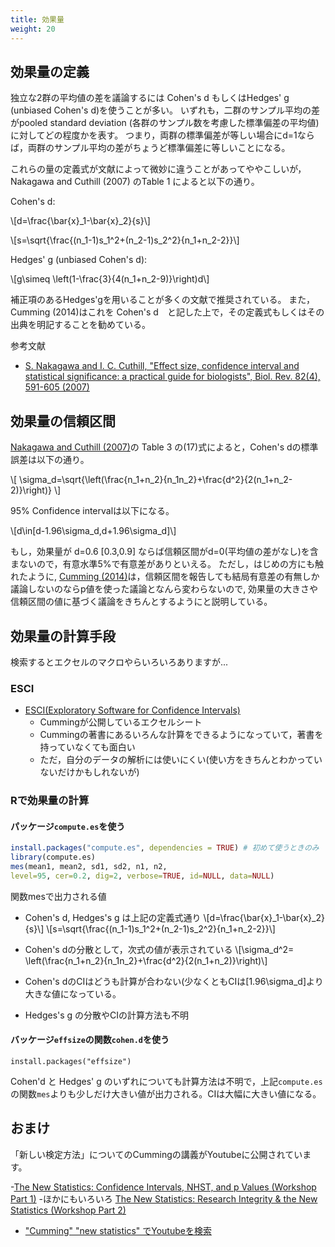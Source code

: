 ```yaml
---
title: 効果量
weight: 20
---
```


## 効果量の定義

独立な2群の平均値の差を議論するには Cohen's d もしくはHedges' g (unbiased Cohen's d)を使うことが多い。
いずれも，二群のサンプル平均の差がpooled standard deviation (各群のサンプル数を考慮した標準偏差の平均値)に対してどの程度かを表す。
つまり，両群の標準偏差が等しい場合にd=1ならば，両群のサンプル平均の差がちょうど標準偏差に等しいことになる。

これらの量の定義式が文献によって微妙に違うことがあってややこしいが，
Nakagawa and Cuthill (2007) のTable 1 によると以下の通り。

Cohen's d:

\\[d=\frac{\bar{x}_1-\bar{x}_2}{s}\\]

\\[s=\sqrt{\frac{(n_1-1)s_1^2+(n_2-1)s_2^2}{n_1+n_2-2}}\\]

Hedges' g (unbiased Cohen's d):

\\[g\simeq \left(1-\frac{3}{4(n_1+n_2-9)}\right)d\\]

補正項のあるHedges'gを用いることが多くの文献で推奨されている。
また，Cumming (2014)はこれを Cohen's d　と記した上で，その定義式もしくはその出典を明記することを勧めている。

参考文献

- [S. Nakagawa and I. C. Cuthill, "Effect size, confidence interval and statistical significance: a practical guide for biologists", Biol. Rev. 82(4), 591-605 (2007)](http://www.ncbi.nlm.nih.gov/pubmed/17944619)


## 効果量の信頼区間

[Nakagawa and Cuthill (2007)](http://www.ncbi.nlm.nih.gov/pubmed/17944619)の Table 3 の(17)式によると，Cohen's dの標準誤差は以下の通り。

\\[
\sigma_d=\sqrt{\left(\frac{n_1+n_2}{n_1n_2}+\frac{d^2}{2(n_1+n_2-2)}\right)}
\\]

95% Confidence intervalは以下になる。

\\[d\in[d-1.96\sigma_d,d+1.96\sigma_d]\\]

もし，効果量が d=0.6 [0.3,0.9] ならば信頼区間がd=0(平均値の差がなし)を含まないので，有意水準5%で有意差がありといえる。
ただし，はじめの方にも触れたように, [Cumming (2014)]((http://pss.sagepub.com/content/early/2013/11/07/0956797613504966))は，信頼区間を報告しても結局有意差の有無しか議論しないのならp値を使った議論となんら変わらないので, 効果量の大きさや信頼区間の値に基づく議論をきちんとするようにと説明している。


## 効果量の計算手段

検索するとエクセルのマクロやらいろいろありますが...

### ESCI

- [ESCI(Exploratory Software for Confidence Intervals)](http://www.latrobe.edu.au/psychology/research/research-areas/cognitive-and-developmental-psychology/esci/understanding-the-new-statistics)
	- Cummingが公開しているエクセルシート
	- Cummingの著書にあるいろんな計算をできるようになっていて，著書を持っていなくても面白い
	- ただ，自分のデータの解析には使いにくい(使い方をきちんとわかっていないだけかもしれないが)

### Rで効果量の計算

#### パッケージ`compute.es`を使う

```R
install.packages("compute.es", dependencies = TRUE) # 初めて使うときのみ
library(compute.es)
mes(mean1, mean2, sd1, sd2, n1, n2,
level=95, cer=0.2, dig=2, verbose=TRUE, id=NULL, data=NULL)
```

関数mesで出力される値

- Cohen's d, Hedges's g は上記の定義式通り
\\[d=\frac{\bar{x}_1-\bar{x}_2}{s}\\]
\\[s=\sqrt{\frac{(n_1-1)s_1^2+(n_2-1)s_2^2}{n_1+n_2-2}}\\]

- Cohen's dの分散として，次式の値が表示されている
\\[\sigma_d^2=
	\left(\frac{n_1+n_2}{n_1n_2}+\frac{d^2}{2(n_1+n_2)}\right)\\]
- Cohen's dのCIはどうも計算が合わない(少なくともCIは\[1.96\sigma_d\]より大きな値になっている。
- Hedges's g の分散やCIの計算方法も不明


#### バッケージ`effsize`の関数`cohen.d`を使う

```
install.packages("effsize")
```

Cohen'd と Hedges' g のいずれについても計算方法は不明で，上記`compute.es`の関数`mes`よりも少しだけ大きい値が出力される。CIは大幅に大きい値になる。


## おまけ

「新しい検定方法」についてのCummingの講義がYoutubeに公開されています。

-[The New Statistics: Confidence Intervals, NHST, and p Values (Workshop Part 1)](https://www.youtube.com/watch?v=iJ4kqk3V8jQ)
-ほかにもいろいろ
[The New Statistics: Research Integrity & the New Statistics (Workshop Part 2)](https://www.youtube.com/watch?v=wb0rnZBlcRg)
- ["Cumming" "new statistics" でYoutubeを検索](https://www.youtube.com/results?search_query=Cumming+new+statistics)
